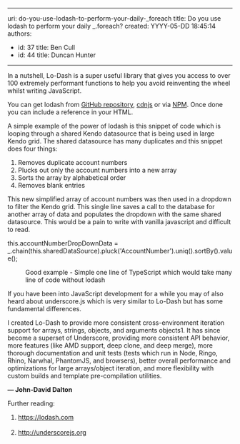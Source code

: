 

---
uri: do-you-use-lodash-to-perform-your-daily-_foreach
title: Do you use lodash to perform your daily _.foreach?
created: YYYY-05-DD 18:45:14
authors:
  - id: 37
    title: Ben Cull
  - id: 44
    title: Duncan Hunter
---




<span class='intro'> <p class="p1">In a nutshell, Lo-Dash is a super useful library that gives you access to over 100 extremely performant functions to help you avoid reinventing the wheel whilst writing JavaScript.<br></p><p class="p1">You can get lodash from&#160;<a href="https&#58;//github.com/lodash/lodash" target="_blank"><span class="s1">GitHub repository</span></a>,&#160;<a href="https&#58;//cdnjs.com/libraries/lodash.js" target="_blank"><span class="s1">cdnjs</span></a>&#160;or via&#160;<a href="https&#58;//www.npmjs.com/package/lodash" target="_blank"><span class="s1">NPM</span></a>. Once done you can include a reference in your HTML.<br></p> </span>

<p class="p1">A simple example of the power of lodash is this snippet of code which is looping through a shared Kendo datasource that is being used in large Kendo grid. The shared datasource has many duplicates and this snippet does four things&#58;</p><ol class="ol1"><li class="li1">Removes duplicate account numbers</li><li class="li1">Plucks out only the account numbers into a new array</li><li class="li1">Sorts the array by alphabetical order</li><li class="li1">Removes blank entries</li></ol><p class="p1">This new simplified array of account numbers was then used in a dropdown to filter the Kendo grid. This single line saves a call to the database for another array of data and populates the dropdown with the same shared datasource. This would be a pain to write with vanilla javascript and difficult to read.</p>
<p class="ssw15-rteElement-CodeArea" style="max-width&#58;100%;">this.accountNumberDropDownData = _.chain(this.sharedDataSource).pluck('AccountNumber').uniq().sortBy().value(); <br></p><dd class="ssw15-rteElement-FigureGood"> Good example -&#160;Simple one line of TypeScript which would take many line of code without lodash</dd><p class="p1">If you have been into JavaScript development for a while you may of also heard about underscore.js which is very similar to Lo-Dash but has some fundamental differences.</p><p class="ssw15-rteElement-Reference">I created Lo-Dash to provide more consistent cross-environment iteration support for arrays, strings, objects, and arguments objects1. It has since become a superset of Underscore, providing more consistent API behavior, more features (like AMD support, deep clone, and deep merge), more thorough documentation and unit tests (tests which run in Node, Ringo, Rhino, Narwhal, PhantomJS, and browsers), better overall performance and optimizations for large arrays/object iteration, and more flexibility with custom builds and template pre-compilation utilities.</p><p class="p1">
   <strong>— John-David Dalton</strong></p><p class="p1">Further reading&#58;</p><ol class="ol1"><li class="li4">
      <a href="https&#58;//lodash.com/" target="_blank">https&#58;//lodash.com</a> <br><br></li><li class="li1">
      <a href="http&#58;//underscorejs.org/" target="_blank">http&#58;//underscorejs.org</a> ​​</li></ol>


